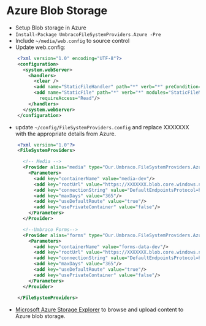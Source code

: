 # Azure Blob Storage

- Setup Blob storage in Azure
- `Install-Package UmbracoFileSystemProviders.Azure -Pre`
- Include `~/media/web.config` to source control
- Update web.config:

~~~xml
    <?xml version="1.0" encoding="UTF-8"?>
    <configuration>
      <system.webServer>
        <handlers>
          <clear />
          <add name="StaticFileHandler" path="*" verb="*" preCondition="integratedMode" type="System.Web.StaticFileHandler"/>
          <add name="StaticFile" path="*" verb="*" modules="StaticFileModule,DefaultDocumentModule,DirectoryListingModule" resourceType="Either"
            requireAccess="Read"/>
        </handlers>
      </system.webServer>
    </configuration> 
~~~

- update `~/config/FileSystemProviders.config` and replace XXXXXXX with the appropriate details from Azure. 
~~~xml
    <?xml version="1.0"?>
    <FileSystemProviders>

      <!-- Media -->
      <Provider alias="media" type="Our.Umbraco.FileSystemProviders.Azure.AzureBlobFileSystem, Our.Umbraco.FileSystemProviders.Azure">
        <Parameters>
          <add key="containerName" value="media-dev"/>
          <add key="rootUrl" value="https://XXXXXXX.blob.core.windows.net/"/>
          <add key="connectionString" value="DefaultEndpointsProtocol=https;AccountName=XXXXXXX;AccountKey=XXXXXXX;EndpointSuffix=core.windows.net"/>
          <add key="maxDays" value="365"/>
          <add key="useDefaultRoute" value="true"/>
          <add key="usePrivateContainer" value="false"/>
        </Parameters>
      </Provider>

      <!--Umbraco Forms-->
      <Provider alias="forms" type="Our.Umbraco.FileSystemProviders.Azure.AzureBlobFileSystem, Our.Umbraco.FileSystemProviders.Azure">
        <Parameters>
          <add key="containerName" value="forms-data-dev"/>
          <add key="rootUrl" value="https://XXXXXXX.blob.core.windows.net/"/>
          <add key="connectionString" value="DefaultEndpointsProtocol=https;AccountName=XXXXXXX;AccountKey=XXXXXXX;EndpointSuffix=core.windows.net"/>
          <add key="maxDays" value="365"/>
          <add key="useDefaultRoute" value="true"/>
          <add key="usePrivateContainer" value="false"/>
        </Parameters>
      </Provider>
    
    </FileSystemProviders>
~~~

- [Microsoft Azure Storage Explorer](https://azure.microsoft.com/en-gb/features/storage-explorer) to browse and upload content to Azure blob storage.
